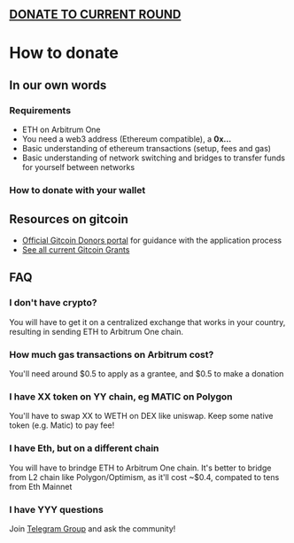 ## [DONATE TO CURRENT ROUND](https://explorer.gitcoin.co/#/round/42161/0x911ae126be7d88155aa9254c91a49f4d85b83688)
# How to donate

## In our own words

### Requirements
 - ETH on Arbitrum One
 - You need a web3 address (Ethereum compatible), a **0x...**
 - Basic understanding of ethereum transactions (setup, fees and gas)
 - Basic understanding of network switching and bridges to transfer funds
   for yourself between networks

### How to donate with your wallet

## Resources on gitcoin

 - [Official Gitcoin Donors portal](https://grants-portal.gitcoin.co/gitcoin-grants-donor-portal) for guidance with the application process
 - [See all current Gitcoin Grants](https://grants.gitcoin.co/)

## FAQ

### I don't have crypto?

You will have to get it on a centralized exchange that works in your country, resulting in sending ETH to Arbitrum One chain.

### How much gas transactions on Arbitrum cost?

You'll need around $0.5 to apply as a grantee, and $0.5 to make a donation

### I have XX token on YY chain, eg MATIC on Polygon

You'll have to swap XX to WETH on DEX like uniswap. Keep some native token (e.g. Matic) to pay fee!

### I have Eth, but on a different chain

You will have to brindge ETH to Arbitrum One chain. It's better to bridge from L2 chain like Polygon/Optimism, as it'll cost ~$0.4, compated to tens from Eth Mainnet

### I have YYY questions

Join [Telegram Group](https://t.me/despaceqf) and ask the community!